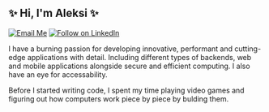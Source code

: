 ## ✨ Hi, I'm Aleksi ✨

[![Email Me](https://img.shields.io/badge/Email-audiovisuaali@jaudiovisuaali.net-BB001B.svg)](mailto:audiovisuaali@audiovisuaali.net)
[![Follow on LinkedIn](https://img.shields.io/badge/Follow-LinkedIn-2867B2.svg)](https://linkedin.com/in/audiovisuaali)


I have a burning passion for developing innovative, performant and cutting-edge applications with detail. Including different types of backends, web and mobile applications alongside secure and efficient computing. I also have an eye for accessability.

Before I started writing code, I spent my time playing video games and figuring out how computers work piece by piece by bulding them.
